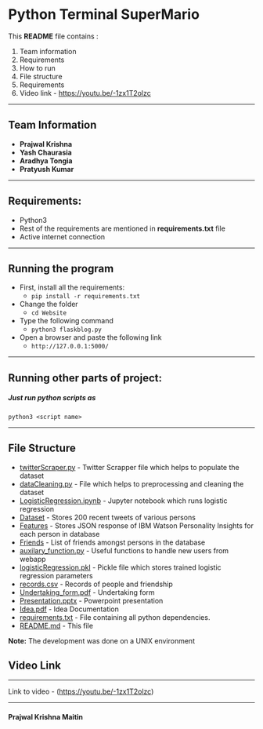# Python Terminal SuperMario


This **README** file contains :
 1. Team information
 2. Requirements
 3. How to run
 4. File structure
 5. Requirements
 6. Video link - https://youtu.be/-1zx1T2olzc

----------


Team Information
-------------

- **Prajwal Krishna**
- **Yash Chaurasia**
- **Aradhya Tongia**
- **Pratyush Kumar**

----------
Requirements:
--------------------
- Python3
- Rest of the requirements are mentioned in **requirements.txt** file
- Active internet connection
---------------------
## Running the program

- First, install all the requirements:
	- `pip install -r requirements.txt`
- Change the folder
	- `cd Website`
- Type the following command
    - `python3 flaskblog.py`
- Open a browser and paste the following link
    - `http://127.0.0.1:5000/`

------------------------------


## Running other parts of project:
##### Just run python scripts as
`python3 <script name>`

-------
## File Structure

 * [twitterScraper.py](./twitterScraper.py) -   Twitter Scrapper file which helps to populate the dataset
 * [dataCleaning.py](./dataCleaning.py) - File which helps to preprocessing and cleaning the dataset
 * [LogisticRegression.ipynb](./LogisticRegression.ipynb) - Jupyter notebook which runs logistic regression
 * [Dataset](./Dataset) - Stores 200 recent tweets of various persons
 * [Features](./Features) - Stores JSON response of IBM Watson Personality Insights for each person in database
 * [Friends](./Friends) - List of friends amongst persons in the database
 * [auxilary_function.py](./Website/auxilary_function.py) - Useful functions to handle new users from webapp
 * [logisticRegression.pkl](./logisticRegression.pkl) - Pickle file which stores trained logistic regression parameters
 * [records.csv](./records.csv) - Records of people and friendship
 * [Undertaking_form.pdf](./Undertaking_form.pdf) - Undertaking form
 * [Presentation.pptx](./Presentation.pptx) - Powerpoint presentation
 * [Idea.pdf](./Idea.pdf) - Idea Documentation
 * [requirements.txt](./requirements.txt) - File containing all python dependencies.
 * [README.md](./README.md) - This file

**Note:** The development was done on a UNIX environment

## Video Link
-----------------
Link to video - (https://youtu.be/-1zx1T2olzc)
_______________

#### Prajwal Krishna Maitin
